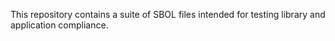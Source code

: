 This repository contains a suite of SBOL files intended for testing library and application compliance.
